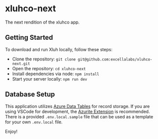 # xluhco-next
The next rendition of the xluhco app.

## Getting Started

To download and run Xluh locally, follow these steps:
- Clone the repository:
`git clone git@github.com:excellalabs/xluhco-next.git`
- Open the repository:
`cd xluhco-next`
- Install dependencies via node:
`npm install`
- Start your server locally:
`npm run dev`

## Database Setup
This application utilizes [Azure Data Tables](https://azure.microsoft.com/services/table_storage) for record storage. 
If you are using VSCode for development, the [Azurite Extension](https://marketplace.visualstudio.com/items?itemName=Azurite.azurite) is recommended. 
There is a provided `.env.local.sample` file that can be used as a template for your own `.env.local` file.

Enjoy!